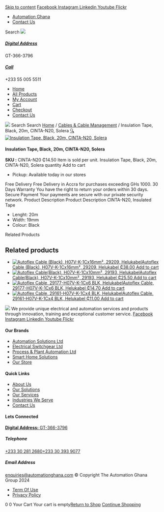[Skip to content](https://store.automationghana.com/product/insulation-tape-cinta-n20-solera/#content)
[ Facebook ](https://www.facebook.com/automationgh/) [ Instagram ](https://www.instagram.com/automationgh/) [ Linkedin ](https://www.linkedin.com/company/the-automation-ghana-limited/) [ Youtube ](https://www.youtube.com/channel/UCurrRDUSm5oIW39VXjn1u0w) [ Flickr ](https://www.flickr.com/photos/181794037@N07/)
  * [ Automation Ghana ](https://automationghana.com)
  * [ Contact Us ](https://store.automationghana.com/contact/)


Search
[ ![](https://store.automationghana.com/wp-content/uploads/2024/04/Website-TAGG-Logo-BLUE.png) ](https://store.automationghana.com/)
[ ](https://maps.app.goo.gl/m4xeaagWCNbLk4jM6)
#####  [ Digital Address ](https://maps.app.goo.gl/m4xeaagWCNbLk4jM6)
GT-366-3796 
[ ](tel:+233550055511)
#####  [ Call ](tel:+233550055511)
+233 55 005 5511 
  * [Home](https://store.automationghana.com/)
  * [All Products](https://store.automationghana.com/shop/)
  * [My Account](https://store.automationghana.com/my-account/)
  * [Cart](https://store.automationghana.com/cart/)
  * [Checkout](https://store.automationghana.com/checkout/)
  * [Contact Us](https://store.automationghana.com/contact/)


[![](https://store.automationghana.com/wp-content/uploads/2024/04/AutomationGhana_logo_white.png)](https://store.automationghana.com)
Search
Search
[Home](https://store.automationghana.com) / [Cables & Cable Management](https://store.automationghana.com/product-category/cables-cable-management/) / Insulation Tape, Black, 20m, CINTA-N20, Solera
[🔍](https://store.automationghana.com/product/insulation-tape-cinta-n20-solera/)
[![Insulation Tape, Black, 20m, CINTA-N20, Solera](https://store.automationghana.com/wp-content/uploads/2020/04/CINTA-N20.png)](https://store.automationghana.com/wp-content/uploads/2020/04/CINTA-N20.png)
####  Insulation Tape, Black, 20m, CINTA-N20, Solera 
**SKU :** CINTA-N20 
₵14.50
Item is sold per unit.
Insulation Tape, Black, 20m, CINTA-N20, Solera quantity
Add to cart
  * Pickup: Available today in our stores


Free Delivery 
Free Delivery in Accra for purchases exceeding GHs 1000. 
30 Days Warranty 
You have the right to return your orders within 30 days. 
Secure Payment 
Your payments are secure with our private security network. 
Product Description
Product Description
CINTA-N20, Insulated Tape 
  * Lenght: 20m
  * Width: 19mm
  * Colour: Black


Related Products 
## Related products
  * [![Autoflex Cable \(Black\), H07V-K-1Cx16mm², 29209, Helukabel](https://store.automationghana.com/wp-content/uploads/2019/12/CABLES-3-300x300.jpg)Autoflex Cable (Black), H07V-K-1Cx16mm², 29209, Helukabel ₵38.00 ](https://store.automationghana.com/product/autoflex-cable-29209-h07v-k-1cx16-blk-helukabel/)
[Add to cart](https://store.automationghana.com/product/insulation-tape-cinta-n20-solera/?add-to-cart=1478)
  * [![Autoflex Cable\(Black\), H07V-K-1Cx10mm², 29193, Helukabel](https://store.automationghana.com/wp-content/uploads/2019/12/CABLES-3-300x300.jpg)Autoflex Cable(Black), H07V-K-1Cx10mm², 29193, Helukabel ₵25.50 ](https://store.automationghana.com/product/autoflex-cable-29193-h07v-k-1cx10-blk-helukabel/)
[Add to cart](https://store.automationghana.com/product/insulation-tape-cinta-n20-solera/?add-to-cart=1475)
  * [![Autoflex Cable, 29177-H07V-K-1Cx6 BLK, Helukabel](https://store.automationghana.com/wp-content/uploads/2019/12/CABLES-3-300x300.jpg)Autoflex Cable, 29177-H07V-K-1Cx6 BLK, Helukabel ₵14.70 ](https://store.automationghana.com/product/autoflex-cable-29177-h07v-k-1cx6-blk-helukabel/)
[Add to cart](https://store.automationghana.com/product/insulation-tape-cinta-n20-solera/?add-to-cart=1471)
  * [![Autoflex Cable, 29161-H07V-K-1Cx4 BLK, Helukabel](https://store.automationghana.com/wp-content/uploads/2019/12/CABLES-3-300x300.jpg)Autoflex Cable, 29161-H07V-K-1Cx4 BLK, Helukabel ₵11.00 ](https://store.automationghana.com/product/autoflex-cable-29161-h07v-k-1cx4-blk-helukabel/)
[Add to cart](https://store.automationghana.com/product/insulation-tape-cinta-n20-solera/?add-to-cart=1467)


![](https://store.automationghana.com/wp-content/uploads/2024/04/AutomationGhana_logo_white.png)
We provide unique electrical and automation services and products through innovation, training and exceptional customer service.
[ Facebook ](https://www.facebook.com/automationgh/) [ Instagram ](https://www.instagram.com/automationgh/) [ Linkedin ](https://www.linkedin.com/company/the-automation-ghana-limited/) [ Youtube ](https://www.youtube.com/channel/UCurrRDUSm5oIW39VXjn1u0w) [ Flickr ](https://www.flickr.com/photos/181794037@N07/)
#### Our Brands
  * [ Automation Solutions Ltd ](https://store.automationghana.com/product/insulation-tape-cinta-n20-solera/)
  * [ Electrical Switchgear Ltd ](https://store.automationghana.com/product/insulation-tape-cinta-n20-solera/)
  * [ Process & Plant Automation Ltd ](https://store.automationghana.com/product/insulation-tape-cinta-n20-solera/)
  * [ Smart Home Solutions ](https://store.automationghana.com/product/insulation-tape-cinta-n20-solera/)
  * [ Our Store ](https://store.automationghana.com/product/insulation-tape-cinta-n20-solera/)


#### Quick Links
  * [ About Us ](https://store.automationghana.com/product/insulation-tape-cinta-n20-solera/)
  * [ Our Solutions ](https://store.automationghana.com/product/insulation-tape-cinta-n20-solera/)
  * [ Our Services ](https://store.automationghana.com/product/insulation-tape-cinta-n20-solera/)
  * [ Industries We Serve ](https://store.automationghana.com/product/insulation-tape-cinta-n20-solera/)
  * [ Contact Us ](https://store.automationghana.com/product/insulation-tape-cinta-n20-solera/)


#### Lets Connected
[**Digital Address:** GT-366-3796](https://maps.app.goo.gl/m4xeaagWCNbLk4jM6)
#####  Telephone 
[ +233 30 281 2680](tel:+233302812680)[+233 30 393 9077](https://store.automationghana.com/product/insulation-tape-cinta-n20-solera/+233303939077)
#####  Email Address 
enquiries@automationghana.com 
© Copyright The Automation Ghana Group 2024
  * [ Term Of Use ](https://store.automationghana.com/product/insulation-tape-cinta-n20-solera/)
  * [ Privacy Policy ](https://store.automationghana.com/product/insulation-tape-cinta-n20-solera/)


0
0
Your Cart
Your cart is empty[Return to Shop](https://store.automationghana.com/shop/)
[Continue Shopping](https://store.automationghana.com/product/insulation-tape-cinta-n20-solera/)
